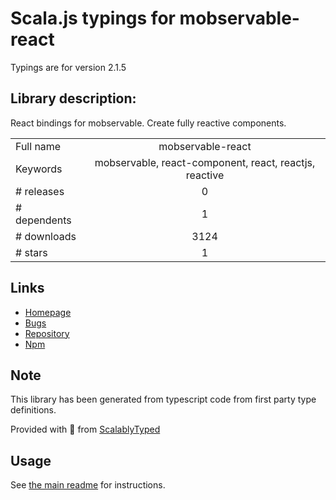 
# Scala.js typings for mobservable-react

Typings are for version 2.1.5

## Library description:
React bindings for mobservable. Create fully reactive components.

|                    |                 |
| ------------------ | :-------------: |
| Full name          | mobservable-react |
| Keywords           | mobservable, react-component, react, reactjs, reactive |
| # releases         | 0 |
| # dependents       | 1 |
| # downloads        | 3124 |
| # stars            | 1 |

## Links
- [Homepage](https://github.com/mweststrate/mobservable-react#readme)
- [Bugs](https://github.com/mweststrate/mobservable/issues)
- [Repository](https://github.com/mweststrate/mobservable-react)
- [Npm](https://www.npmjs.com/package/mobservable-react)
    


## Note
This library has been generated from typescript code from first party type definitions.

Provided with :purple_heart: from [ScalablyTyped](https://github.com/oyvindberg/ScalablyTyped)

## Usage
See [the main readme](../../readme.md) for instructions.


